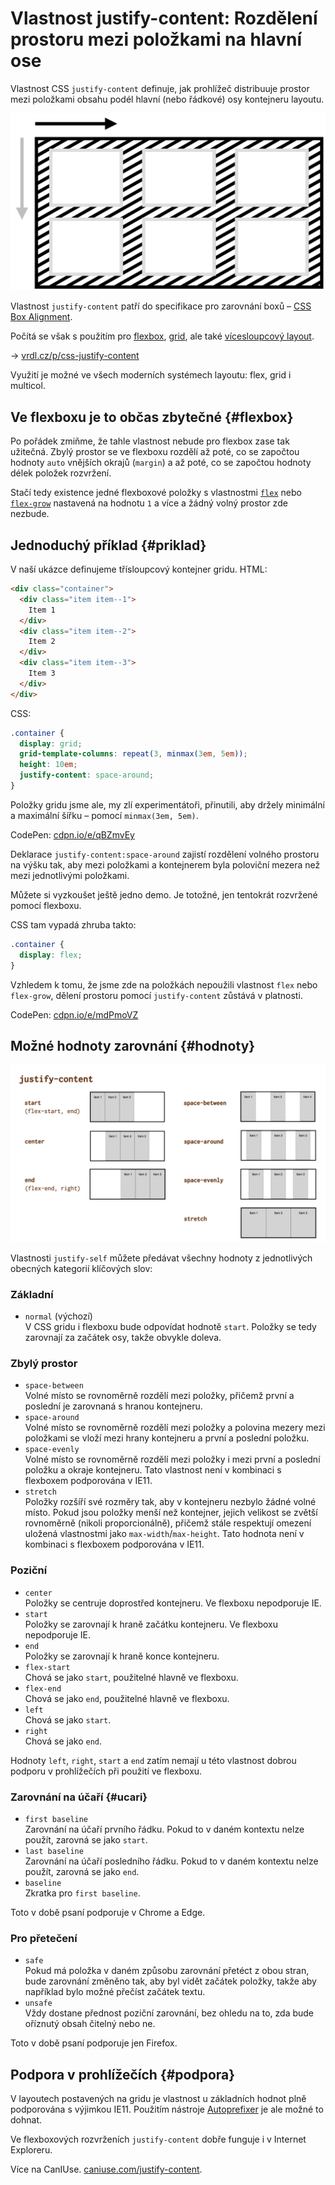 # Vlastnost justify-content: Rozdělení prostoru mezi položkami na hlavní ose

Vlastnost CSS `justify-content` definuje, jak prohlížeč distribuuje prostor mezi položkami obsahu podél hlavní (nebo řádkové) osy kontejneru layoutu.

<div class="connected" markdown="1">

![CSS vlastnost justify-content](../dist/images/medium/vdlayout/css-justify-content-schema.png)

<div class="web-only" markdown="1">

Vlastnost `justify-content` patří do specifikace pro zarovnání boxů – [CSS Box Alignment](css-box-alignment.md).

Počítá se však s použitím pro [flexbox](css-flexbox.md), [grid](css-grid.md), ale také [vícesloupcový layout](css-multicolumn.md).

</div>

<div class="ebook-only" markdown="1">

→ [vrdl.cz/p/css-justify-content](https://www.vzhurudolu.cz/prirucka/css-justify-content)

</div>

</div>

Využití je možné ve všech moderních systémech layoutu: flex, grid i multicol.

## Ve flexboxu je to občas zbytečné {#flexbox}

Po pořádek zmiňme, že tahle vlastnost nebude pro flexbox zase tak užitečná. Zbylý prostor se ve flexboxu rozdělí až poté, co se započtou hodnoty `auto` vnějších okrajů (`margin`) a až poté, co se započtou hodnoty délek položek rozvržení. 

Stačí tedy existence jedné flexboxové položky s vlastnostmi [`flex`](css-flex.md) nebo [`flex-grow`](css-flex-grow.md) nastavená na hodnotu `1` a více a žádný volný prostor zde nezbude.

<!-- AdSnippet -->

## Jednoduchý příklad {#priklad}

V naší ukázce definujeme třísloupcový kontejner gridu. HTML:

```html
<div class="container">
  <div class="item item--1">
    Item 1
  </div>
  <div class="item item--2">
    Item 2
  </div>
  <div class="item item--3">
    Item 3
  </div>  
</div>
```

CSS:

```css
.container {
  display: grid;
  grid-template-columns: repeat(3, minmax(3em, 5em));
  height: 10em;
  justify-content: space-around;
}
```

Položky gridu jsme ale, my zlí experimentátoři, přinutili, aby držely minimální a maximální šířku – pomocí `minmax(3em, 5em)`.

<!-- TODO img -->

CodePen: [cdpn.io/e/qBZmvEy](https://codepen.io/machal/pen/qBZmvEy?editors=1100)

Deklarace `justify-content:space-around` zajistí rozdělení volného prostoru na výšku tak, aby mezi položkami a kontejnerem byla poloviční mezera než mezi jednotlivými položkami.

Můžete si vyzkoušet ještě jedno demo. Je totožné, jen tentokrát rozvržené pomocí flexboxu.

CSS tam vypadá zhruba takto:

```css
.container {
  display: flex;
}
```

<!-- TODO img -->

Vzhledem k tomu, že jsme zde na položkách nepoužili vlastnost `flex` nebo `flex-grow`, dělení prostoru pomocí `justify-content` zůstává v platnosti.

CodePen: [cdpn.io/e/mdPmoVZ](https://codepen.io/machal/pen/mdPmoVZ?editors=1100)

## Možné hodnoty zarovnání {#hodnoty}

![Hodnoty vlastnosti justify-content](../dist/images/original/vdlayout/css-justify-content-hodnoty.png)

Vlastnosti `justify-self` můžete předávat všechny hodnoty z jednotlivých obecných kategorií klíčových slov:

### Základní

- `normal` (výchozí)  
  V CSS gridu i flexboxu bude odpovídat hodnotě `start`. Položky se tedy zarovnají za začátek osy, takže obvykle doleva.

### Zbylý prostor

- `space-between`  
  Volné místo se rovnoměrně rozdělí mezi položky, přičemž první a poslední je zarovnaná s hranou kontejneru.
- `space-around`  
  Volné místo se rovnoměrně rozdělí mezi položky a polovina mezery mezi položkami se vloží mezi hrany kontejneru a první a poslední položku.
- `space-evenly`  
  Volné místo se rovnoměrně rozdělí mezi položky i mezi první a poslední položku a okraje kontejneru. Tato vlastnost není v kombinaci s flexboxem podporována v IE11.
- `stretch`  
  Položky rozšíří své rozměry tak, aby v kontejneru nezbylo žádné volné místo. Pokud jsou položky menší než kontejner, jejich velikost se zvětší rovnoměrně (nikoli proporcionálně), přičemž stále respektují omezení uložená vlastnostmi jako `max-width`/`max-height`. Tato hodnota není v kombinaci s flexboxem podporována v IE11.

<!-- AdSnippet -->

### Poziční

- `center`  
  Položky se centruje doprostřed kontejneru. Ve flexboxu nepodporuje IE.
- `start`  
  Položky se zarovnají k hraně začátku kontejneru. Ve flexboxu nepodporuje IE.
- `end`  
  Položky se zarovnají k hraně konce kontejneru.
- `flex-start`  
  Chová se jako `start`, použitelné hlavně ve flexboxu.
- `flex-end`  
  Chová se jako `end`, použitelné hlavně ve flexboxu.
- `left`  
  Chová se jako `start`.
- `right`  
  Chová se jako `end`.

Hodnoty `left`, `right`, `start` a `end` zatím nemají u této vlastnost dobrou podporu v prohlížečích při použití ve flexboxu.

### Zarovnání na účaří {#ucari}

- `first baseline`  
  Zarovnání na účaří prvního řádku. Pokud to v daném kontextu nelze použít, zarovná se jako `start`.
- `last baseline`  
  Zarovnání na účaří posledního řádku. Pokud to v daném kontextu nelze použít, zarovná se jako `end`.
- `baseline`  
  Zkratka pro `first baseline`.

Toto v době psaní podporuje v Chrome a Edge.

### Pro přetečení

- `safe`  
  Pokud má položka v daném způsobu zarovnání přetéct z obou stran, bude zarovnání změněno tak, aby byl vidět začátek položky, takže aby například bylo možné přečíst začátek textu.
- `unsafe`  
  Vždy dostane přednost poziční zarovnání, bez ohledu na to, zda bude oříznutý obsah čitelný nebo ne.  

Toto v době psaní podporuje jen Firefox.

## Podpora v prohlížečích {#podpora}

V layoutech postavených na gridu je vlastnost u základních hodnot plně podporována s výjimkou IE11. Použitím nástroje [Autoprefixer](autoprefixer.md) je ale možné to dohnat.

Ve flexboxových rozvrženích `justify-content` dobře funguje i v Internet Exploreru.

Více na CanIUse. [caniuse.com/justify-content](https://caniuse.com/#search=justify-content).

<!-- AdSnippet -->
